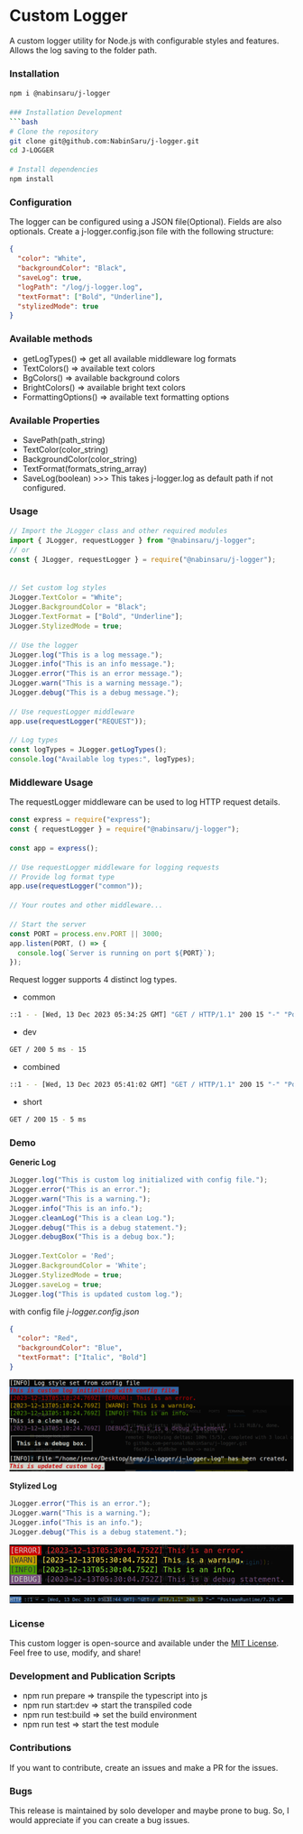 # Custom Logger
A custom logger utility for Node.js with configurable styles and features. Allows the log saving to the folder path.

### Installation
```bash
npm i @nabinsaru/j-logger

### Installation Development
```bash
# Clone the repository
git clone git@github.com:NabinSaru/j-logger.git
cd J-LOGGER

# Install dependencies
npm install
```

### Configuration
The logger can be configured using a JSON file(Optional). Fields are also optionals. Create a j-logger.config.json file with the following structure:

```json
{
  "color": "White",
  "backgroundColor": "Black",
  "saveLog": true,
  "logPath": "/log/j-logger.log",
  "textFormat": ["Bold", "Underline"],
  "stylizedMode": true
}
```

### Available methods
- getLogTypes() => get all available middleware log formats
- TextColors() => available text colors
- BgColors() => available background colors
- BrightColors() => available bright text colors
- FormattingOptions() => available text formatting options

### Available Properties
- SavePath(path_string)
- TextColor(color_string)
- BackgroundColor(color_string)
- TextFormat(formats_string_array)
- SaveLog(boolean) >>> This takes j-logger.log as default path if not configured.

### Usage
```javascript
// Import the JLogger class and other required modules
import { JLogger, requestLogger } from "@nabinsaru/j-logger";
// or
const { JLogger, requestLogger } = require("@nabinsaru/j-logger");


// Set custom log styles
JLogger.TextColor = "White";
JLogger.BackgroundColor = "Black";
JLogger.TextFormat = ["Bold", "Underline"];
JLogger.StylizedMode = true;

// Use the logger
JLogger.log("This is a log message.");
JLogger.info("This is an info message.");
JLogger.error("This is an error message.");
JLogger.warn("This is a warning message.");
JLogger.debug("This is a debug message.");

// Use requestLogger middleware
app.use(requestLogger("REQUEST"));

// Log types
const logTypes = JLogger.getLogTypes();
console.log("Available log types:", logTypes);
```

### Middleware Usage
The requestLogger middleware can be used to log HTTP request details.

```javascript
const express = require("express");
const { requestLogger } = require("@nabinsaru/j-logger");

const app = express();

// Use requestLogger middleware for logging requests
// Provide log format type
app.use(requestLogger("common"));

// Your routes and other middleware...

// Start the server
const PORT = process.env.PORT || 3000;
app.listen(PORT, () => {
  console.log(`Server is running on port ${PORT}`);
});
```

Request logger supports 4 distinct log types.
- common
```sh
::1 - - [Wed, 13 Dec 2023 05:34:25 GMT] "GET / HTTP/1.1" 200 15 "-" "PostmanRuntime/7.29.4"
```

- dev
```sh
GET / 200 5 ms - 15
```

- combined
```sh
::1 - - [Wed, 13 Dec 2023 05:41:02 GMT] "GET / HTTP/1.1" 200 15 "-" "PostmanRuntime/7.29.4"
```

- short
```sh
GET / 200 15 - 5 ms
```

### Demo
**Generic Log**
```javascript
JLogger.log("This is custom log initialized with config file.");
JLogger.error("This is an error.");
JLogger.warn("This is a warning.");
JLogger.info("This is an info.");
JLogger.cleanLog("This is a clean Log.");
JLogger.debug("This is a debug statement.");
JLogger.debugBox("This is a debug box.");

JLogger.TextColor = 'Red';
JLogger.BackgroundColor = 'White';
JLogger.StylizedMode = true;
JLogger.saveLog = true;
JLogger.log("This is updated custom log.");
```

with config file *j-logger.config.json*
```json
{
  "color": "Red",
  "backgroundColor": "Blue",
  "textFormat": ["Italic", "Bold"]
}
```

![Generic Log](https://github.com/NabinSaru/j-logger/blob/demo/images/generic_log.png)

**Stylized Log**
```javascript
JLogger.error("This is an error.");
JLogger.warn("This is a warning.");
JLogger.info("This is an info.");
JLogger.debug("This is a debug statement.");
```
![Stylized Log](https://github.com/NabinSaru/j-logger/blob/demo/images/stylized_log.png)

![Stylized middleware Log](https://github.com/NabinSaru/j-logger/blob/demo/images/stylized_middleware_log.png)

### License
This custom logger is open-source and available under the [MIT License](https://opensource.org/license/mit/). Feel free to use, modify, and share!

### Development and Publication Scripts
- npm run prepare => transpile the typescript into js
- npm run start:dev => start the transpiled code
- npm run test:build => set the build environment
- npm run test => start the test module

### Contributions
If you want to contribute, create an issues and make a PR for the issues.

### Bugs
This release is maintained by solo developer and maybe prone to bug. So, I would appreciate if you can create a bug issues.
